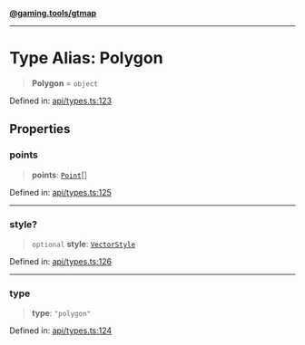 [**@gaming.tools/gtmap**](README.md)

***

# Type Alias: Polygon

> **Polygon** = `object`

Defined in: [api/types.ts:123](https://github.com/gamingtools/gt-map/blob/37582d0663306e25f7b67e6e3ae4390bd14c21af/packages/gtmap/src/api/types.ts#L123)

## Properties

### points

> **points**: [`Point`](TypeAlias.Point.md)[]

Defined in: [api/types.ts:125](https://github.com/gamingtools/gt-map/blob/37582d0663306e25f7b67e6e3ae4390bd14c21af/packages/gtmap/src/api/types.ts#L125)

***

### style?

> `optional` **style**: [`VectorStyle`](Interface.VectorStyle.md)

Defined in: [api/types.ts:126](https://github.com/gamingtools/gt-map/blob/37582d0663306e25f7b67e6e3ae4390bd14c21af/packages/gtmap/src/api/types.ts#L126)

***

### type

> **type**: `"polygon"`

Defined in: [api/types.ts:124](https://github.com/gamingtools/gt-map/blob/37582d0663306e25f7b67e6e3ae4390bd14c21af/packages/gtmap/src/api/types.ts#L124)

